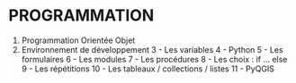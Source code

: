 # PROGRAMMATION
1. Programmation Orientée Objet
2. Environnement de développement
3 - Les variables
4 - Python
5 - Les formulaires
6 - Les modules
7 - Les procédures
8 - Les choix : if ... else
9 - Les répétitions
10 - Les tableaux / collections / listes
11 - PyQGIS
